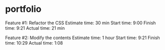# portfolio


Feature #1: Refactor the CSS
Estimate time: 30 min
Start time: 9:00
Finish time: 9:21
Actual time: 21 min


Feature #2: Modify the contents
Estimate time: 1 hour
Start time: 9:21
Finish time: 10:29
Actual time: 1:08 